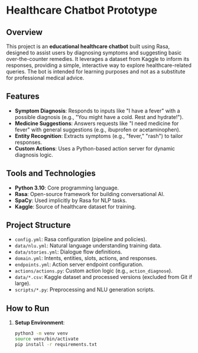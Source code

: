 # Healthcare Chatbot Prototype

## Overview
This project is an **educational healthcare chatbot** built using Rasa, designed to assist users by diagnosing symptoms and suggesting basic over-the-counter remedies. It leverages a dataset from Kaggle to inform its responses, providing a simple, interactive way to explore healthcare-related queries. The bot is intended for learning purposes and not as a substitute for professional medical advice.

## Features
- **Symptom Diagnosis**: Responds to inputs like "I have a fever" with a possible diagnosis (e.g., "You might have a cold. Rest and hydrate!").
- **Medicine Suggestions**: Answers requests like "I need medicine for fever" with general suggestions (e.g., ibuprofen or acetaminophen).
- **Entity Recognition**: Extracts symptoms (e.g., "fever," "rash") to tailor responses.
- **Custom Actions**: Uses a Python-based action server for dynamic diagnosis logic.

## Tools and Technologies
- **Python 3.10**: Core programming language.
- **Rasa**: Open-source framework for building conversational AI.
- **SpaCy**: Used implicitly by Rasa for NLP tasks.
- **Kaggle**: Source of healthcare dataset for training.

## Project Structure
- `config.yml`: Rasa configuration (pipeline and policies).
- `data/nlu.yml`: Natural language understanding training data.
- `data/stories.yml`: Dialogue flow definitions.
- `domain.yml`: Intents, entities, slots, actions, and responses.
- `endpoints.yml`: Action server endpoint configuration.
- `actions/actions.py`: Custom action logic (e.g., `action_diagnose`).
- `data/*.csv`: Kaggle dataset and processed versions (excluded from Git if large).
- `scripts/*.py`: Preprocessing and NLU generation scripts.

## How to Run
1. **Setup Environment**:
   ```bash
   python3 -m venv venv
   source venv/bin/activate
   pip install -r requirements.txt  
